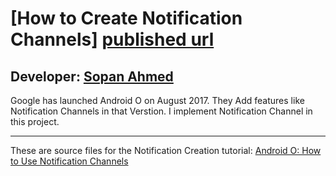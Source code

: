 # [How to Create Notification Channels] [published url]
## Developer: [Sopan Ahmed][instructor url]


Google has launched Android O on August 2017. They Add features like Notification Channels in that Verstion. I implement Notification Channel in this project. 



------

These are source files for the Notification Creation tutorial: [Android O: How to Use Notification Channels][published url]

[published url]: https://github.com/gitproject09/android_notification-channels
[instructor url]: https://github.com/gitproject09

